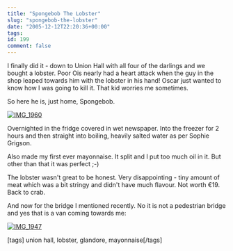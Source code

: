 ```yaml
---
title: "Spongebob The Lobster"
slug: "spongebob-the-lobster"
date: "2005-12-12T22:20:36+00:00"
tags:
id: 199
comment: false
---
```


I finally did it - down to Union Hall with all four of the darlings and we bought a lobster. Poor Ois nearly had a heart attack when the guy in the shop leaped towards him with the lobster in his hand! Oscar just wanted to know how I was going to kill it. That kid worries me sometimes.

So here he is, just home, Spongebob.

[![IMG_1960](http://static.flickr.com/20/72110870_fcd2cee65e_m.jpg)](http://www.flickr.com/photos/bandon1/72110870/ "Photo Sharing")

Overnighted in the fridge covered in wet newspaper. Into the freezer for 2 hours and then straight into boiling, heavily salted water as per Sophie Grigson.

Also made my first ever mayonnaise. It split and I put too much oil in it. But other than that it was perfect ;-)

The lobster wasn't great to be honest. Very disappointing - tiny amount of meat which was a bit stringy and didn't have much flavour. Not worth €19\. Back to crab.

And now for the bridge I mentioned recently. No it is not a pedestrian bridge and yes that is a van coming towards me:

[![IMG_1947](http://static.flickr.com/35/72109951_456ab00c35_m.jpg)](http://www.flickr.com/photos/bandon1/72109951/ "Photo Sharing")

[tags] union hall, lobster, glandore, mayonnaise[/tags]
